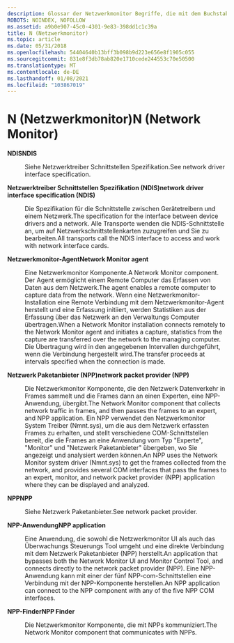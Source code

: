 ```yaml
---
description: Glossar der Netzwerkmonitor Begriffe, die mit dem Buchstaben N beginnen.
ROBOTS: NOINDEX, NOFOLLOW
ms.assetid: a9b0e907-45c0-4301-9e83-398dd1c1c39a
title: N (Netzwerkmonitor)
ms.topic: article
ms.date: 05/31/2018
ms.openlocfilehash: 54404640b13bff3b098b9d223e656e8f1905c055
ms.sourcegitcommit: 831e8f3db78ab820e1710cede244553c70e50500
ms.translationtype: MT
ms.contentlocale: de-DE
ms.lasthandoff: 01/08/2021
ms.locfileid: "103867019"
---
```

# <a name="n-network-monitor"></a><span data-ttu-id="4249f-103">N (Netzwerkmonitor)</span><span class="sxs-lookup"><span data-stu-id="4249f-103">N (Network Monitor)</span></span>

<dl> <dt>

<span data-ttu-id="4249f-104"><span id="_netmon_ndis_gly"></span><span id="_NETMON_NDIS_GLY"></span>**NDIS**</span><span class="sxs-lookup"><span data-stu-id="4249f-104"><span id="_netmon_ndis_gly"></span><span id="_NETMON_NDIS_GLY"></span>**NDIS**</span></span>
</dt> <dd>

<span data-ttu-id="4249f-105">Siehe Netzwerktreiber Schnittstellen Spezifikation.</span><span class="sxs-lookup"><span data-stu-id="4249f-105">See network driver interface specification.</span></span>

</dd> <dt>

<span data-ttu-id="4249f-106"><span id="_netmon_network_driver_interface_specification_gly"></span><span id="_NETMON_NETWORK_DRIVER_INTERFACE_SPECIFICATION_GLY"></span>**Netzwerktreiber Schnittstellen Spezifikation (NDIS)**</span><span class="sxs-lookup"><span data-stu-id="4249f-106"><span id="_netmon_network_driver_interface_specification_gly"></span><span id="_NETMON_NETWORK_DRIVER_INTERFACE_SPECIFICATION_GLY"></span>**network driver interface specification (NDIS)**</span></span>
</dt> <dd>

<span data-ttu-id="4249f-107">Die Spezifikation für die Schnittstelle zwischen Gerätetreibern und einem Netzwerk.</span><span class="sxs-lookup"><span data-stu-id="4249f-107">The specification for the interface between device drivers and a network.</span></span> <span data-ttu-id="4249f-108">Alle Transporte wenden die NDIS-Schnittstelle an, um auf Netzwerkschnittstellenkarten zuzugreifen und Sie zu bearbeiten.</span><span class="sxs-lookup"><span data-stu-id="4249f-108">All transports call the NDIS interface to access and work with network interface cards.</span></span>

</dd> <dt>

<span data-ttu-id="4249f-109"><span id="_netmon_network_monitor_agent_gly"></span><span id="_NETMON_NETWORK_MONITOR_AGENT_GLY"></span>**Netzwerkmonitor-Agent**</span><span class="sxs-lookup"><span data-stu-id="4249f-109"><span id="_netmon_network_monitor_agent_gly"></span><span id="_NETMON_NETWORK_MONITOR_AGENT_GLY"></span>**Network Monitor agent**</span></span>
</dt> <dd>

<span data-ttu-id="4249f-110">Eine Netzwerkmonitor Komponente.</span><span class="sxs-lookup"><span data-stu-id="4249f-110">A Network Monitor component.</span></span> <span data-ttu-id="4249f-111">Der Agent ermöglicht einem Remote Computer das Erfassen von Daten aus dem Netzwerk.</span><span class="sxs-lookup"><span data-stu-id="4249f-111">The agent enables a remote computer to capture data from the network.</span></span> <span data-ttu-id="4249f-112">Wenn eine Netzwerkmonitor-Installation eine Remote Verbindung mit dem Netzwerkmonitor-Agent herstellt und eine Erfassung initiiert, werden Statistiken aus der Erfassung über das Netzwerk an den Verwaltungs Computer übertragen.</span><span class="sxs-lookup"><span data-stu-id="4249f-112">When a Network Monitor installation connects remotely to the Network Monitor agent and initiates a capture, statistics from the capture are transferred over the network to the managing computer.</span></span> <span data-ttu-id="4249f-113">Die Übertragung wird in den angegebenen Intervallen durchgeführt, wenn die Verbindung hergestellt wird.</span><span class="sxs-lookup"><span data-stu-id="4249f-113">The transfer proceeds at intervals specified when the connection is made.</span></span>

</dd> <dt>

<span data-ttu-id="4249f-114"><span id="_netmon_network_packet_provider_gly"></span><span id="_NETMON_NETWORK_PACKET_PROVIDER_GLY"></span>**Netzwerk Paketanbieter (NPP)**</span><span class="sxs-lookup"><span data-stu-id="4249f-114"><span id="_netmon_network_packet_provider_gly"></span><span id="_NETMON_NETWORK_PACKET_PROVIDER_GLY"></span>**network packet provider (NPP)**</span></span>
</dt> <dd>

<span data-ttu-id="4249f-115">Die Netzwerkmonitor Komponente, die den Netzwerk Datenverkehr in Frames sammelt und die Frames dann an einen Experten, eine NPP-Anwendung, übergibt.</span><span class="sxs-lookup"><span data-stu-id="4249f-115">The Network Monitor component that collects network traffic in frames, and then passes the frames to an expert, and NPP application.</span></span> <span data-ttu-id="4249f-116">Ein NPP verwendet den Netzwerkmonitor System Treiber (Nmnt.sys), um die aus dem Netzwerk erfassten Frames zu erhalten, und stellt verschiedene COM-Schnittstellen bereit, die die Frames an eine Anwendung vom Typ "Experte", "Monitor" und "Netzwerk Paketanbieter" übergeben, wo Sie angezeigt und analysiert werden können.</span><span class="sxs-lookup"><span data-stu-id="4249f-116">An NPP uses the Network Monitor system driver (Nmnt.sys) to get the frames collected from the network, and provides several COM interfaces that pass the frames to an expert, monitor, and network packet provider (NPP) application where they can be displayed and analyzed.</span></span>

</dd> <dt>

<span data-ttu-id="4249f-117"><span id="_netmon_npp_gly"></span><span id="_NETMON_NPP_GLY"></span>**NPP**</span><span class="sxs-lookup"><span data-stu-id="4249f-117"><span id="_netmon_npp_gly"></span><span id="_NETMON_NPP_GLY"></span>**NPP**</span></span>
</dt> <dd>

<span data-ttu-id="4249f-118">Siehe Netzwerk Paketanbieter.</span><span class="sxs-lookup"><span data-stu-id="4249f-118">See network packet provider.</span></span>

</dd> <dt>

<span data-ttu-id="4249f-119"><span id="_netmon_npp_application_gly"></span><span id="_NETMON_NPP_APPLICATION_GLY"></span>**NPP-Anwendung**</span><span class="sxs-lookup"><span data-stu-id="4249f-119"><span id="_netmon_npp_application_gly"></span><span id="_NETMON_NPP_APPLICATION_GLY"></span>**NPP application**</span></span>
</dt> <dd>

<span data-ttu-id="4249f-120">Eine Anwendung, die sowohl die Netzwerkmonitor UI als auch das Überwachungs Steuerungs Tool umgeht und eine direkte Verbindung mit dem Netzwerk Paketanbieter (NPP) herstellt.</span><span class="sxs-lookup"><span data-stu-id="4249f-120">An application that bypasses both the Network Monitor UI and Monitor Control Tool, and connects directly to the network packet provider (NPP).</span></span> <span data-ttu-id="4249f-121">Eine NPP-Anwendung kann mit einer der fünf NPP-com-Schnittstellen eine Verbindung mit der NPP-Komponente herstellen.</span><span class="sxs-lookup"><span data-stu-id="4249f-121">An NPP application can connect to the NPP component with any of the five NPP COM interfaces.</span></span>

</dd> <dt>

<span data-ttu-id="4249f-122"><span id="_netmon_npp_finder_gly"></span><span id="_NETMON_NPP_FINDER_GLY"></span>**NPP-Finder**</span><span class="sxs-lookup"><span data-stu-id="4249f-122"><span id="_netmon_npp_finder_gly"></span><span id="_NETMON_NPP_FINDER_GLY"></span>**NPP Finder**</span></span>
</dt> <dd>

<span data-ttu-id="4249f-123">Die Netzwerkmonitor Komponente, die mit NPPs kommuniziert.</span><span class="sxs-lookup"><span data-stu-id="4249f-123">The Network Monitor component that communicates with NPPs.</span></span>

</dd> </dl>

 

 



